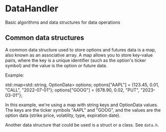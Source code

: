 # DataHandler

Basic algorithms and data structures for data operations

## Common data structures

A common data structure used to store options and futures data is a map, also known as an associative array. A map allows you to store key-value pairs, where the key is a unique identifier (such as the option's ticker symbol) and the value is the option or future data.

Example:

std::map<std::string, OptionData> options;
options["AAPL"] = {123.45, 0.01, "CALL", "2022-07-01"};
options["GOOG"] = {678.90, 0.02, "PUT", "2023-03-01"};

In this example, we're using a map with string keys and OptionData values. The keys are the ticker symbols "AAPL" and "GOOG", and the values are the option data (strike price, volatility, type, expiration date).

Another data structure that could be used is a struct or a class. See `data.h`.
